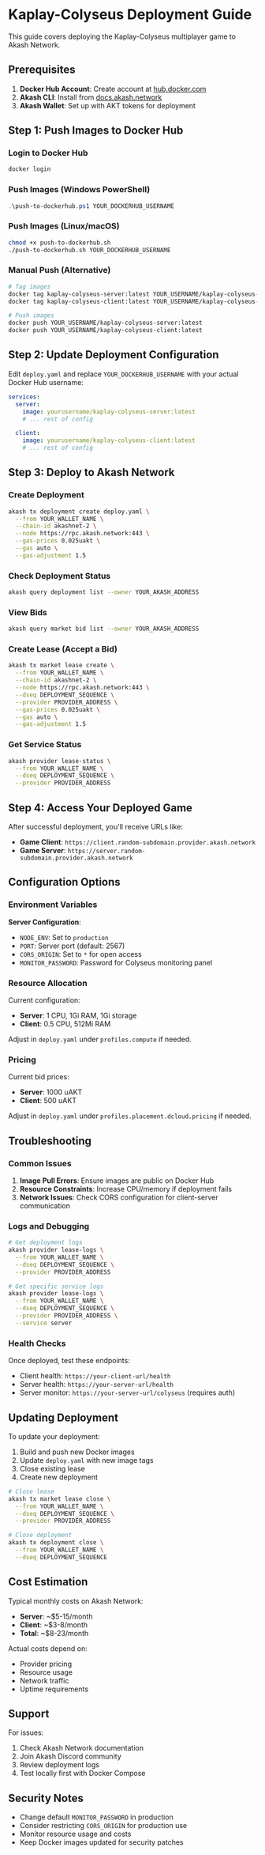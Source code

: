 # Kaplay-Colyseus Deployment Guide

This guide covers deploying the Kaplay-Colyseus multiplayer game to Akash Network.

## Prerequisites

1. **Docker Hub Account**: Create account at [hub.docker.com](https://hub.docker.com)
2. **Akash CLI**: Install from [docs.akash.network](https://docs.akash.network/guides/cli)
3. **Akash Wallet**: Set up with AKT tokens for deployment

## Step 1: Push Images to Docker Hub

### Login to Docker Hub
```bash
docker login
```

### Push Images (Windows PowerShell)
```powershell
.\push-to-dockerhub.ps1 YOUR_DOCKERHUB_USERNAME
```

### Push Images (Linux/macOS)
```bash
chmod +x push-to-dockerhub.sh
./push-to-dockerhub.sh YOUR_DOCKERHUB_USERNAME
```

### Manual Push (Alternative)
```bash
# Tag images
docker tag kaplay-colyseus-server:latest YOUR_USERNAME/kaplay-colyseus-server:latest
docker tag kaplay-colyseus-client:latest YOUR_USERNAME/kaplay-colyseus-client:latest

# Push images
docker push YOUR_USERNAME/kaplay-colyseus-server:latest
docker push YOUR_USERNAME/kaplay-colyseus-client:latest
```

## Step 2: Update Deployment Configuration

Edit `deploy.yaml` and replace `YOUR_DOCKERHUB_USERNAME` with your actual Docker Hub username:

```yaml
services:
  server:
    image: yourusername/kaplay-colyseus-server:latest
    # ... rest of config

  client:
    image: yourusername/kaplay-colyseus-client:latest
    # ... rest of config
```

## Step 3: Deploy to Akash Network

### Create Deployment
```bash
akash tx deployment create deploy.yaml \
  --from YOUR_WALLET_NAME \
  --chain-id akashnet-2 \
  --node https://rpc.akash.network:443 \
  --gas-prices 0.025uakt \
  --gas auto \
  --gas-adjustment 1.5
```

### Check Deployment Status
```bash
akash query deployment list --owner YOUR_AKASH_ADDRESS
```

### View Bids
```bash
akash query market bid list --owner YOUR_AKASH_ADDRESS
```

### Create Lease (Accept a Bid)
```bash
akash tx market lease create \
  --from YOUR_WALLET_NAME \
  --chain-id akashnet-2 \
  --node https://rpc.akash.network:443 \
  --dseq DEPLOYMENT_SEQUENCE \
  --provider PROVIDER_ADDRESS \
  --gas-prices 0.025uakt \
  --gas auto \
  --gas-adjustment 1.5
```

### Get Service Status
```bash
akash provider lease-status \
  --from YOUR_WALLET_NAME \
  --dseq DEPLOYMENT_SEQUENCE \
  --provider PROVIDER_ADDRESS
```

## Step 4: Access Your Deployed Game

After successful deployment, you'll receive URLs like:
- **Game Client**: `https://client.random-subdomain.provider.akash.network`
- **Game Server**: `https://server.random-subdomain.provider.akash.network`

## Configuration Options

### Environment Variables

**Server Configuration**:
- `NODE_ENV`: Set to `production`
- `PORT`: Server port (default: 2567)
- `CORS_ORIGIN`: Set to `*` for open access
- `MONITOR_PASSWORD`: Password for Colyseus monitoring panel

### Resource Allocation

Current configuration:
- **Server**: 1 CPU, 1Gi RAM, 1Gi storage
- **Client**: 0.5 CPU, 512Mi RAM

Adjust in `deploy.yaml` under `profiles.compute` if needed.

### Pricing

Current bid prices:
- **Server**: 1000 uAKT
- **Client**: 500 uAKT

Adjust in `deploy.yaml` under `profiles.placement.dcloud.pricing` if needed.

## Troubleshooting

### Common Issues

1. **Image Pull Errors**: Ensure images are public on Docker Hub
2. **Resource Constraints**: Increase CPU/memory if deployment fails
3. **Network Issues**: Check CORS configuration for client-server communication

### Logs and Debugging

```bash
# Get deployment logs
akash provider lease-logs \
  --from YOUR_WALLET_NAME \
  --dseq DEPLOYMENT_SEQUENCE \
  --provider PROVIDER_ADDRESS

# Get specific service logs
akash provider lease-logs \
  --from YOUR_WALLET_NAME \
  --dseq DEPLOYMENT_SEQUENCE \
  --provider PROVIDER_ADDRESS \
  --service server
```

### Health Checks

Once deployed, test these endpoints:
- Client health: `https://your-client-url/health`
- Server health: `https://your-server-url/health`
- Server monitor: `https://your-server-url/colyseus` (requires auth)

## Updating Deployment

To update your deployment:

1. Build and push new Docker images
2. Update `deploy.yaml` with new image tags
3. Close existing lease
4. Create new deployment

```bash
# Close lease
akash tx market lease close \
  --from YOUR_WALLET_NAME \
  --dseq DEPLOYMENT_SEQUENCE \
  --provider PROVIDER_ADDRESS

# Close deployment
akash tx deployment close \
  --from YOUR_WALLET_NAME \
  --dseq DEPLOYMENT_SEQUENCE
```

## Cost Estimation

Typical monthly costs on Akash Network:
- **Server**: ~$5-15/month
- **Client**: ~$3-8/month
- **Total**: ~$8-23/month

Actual costs depend on:
- Provider pricing
- Resource usage
- Network traffic
- Uptime requirements

## Support

For issues:
1. Check Akash Network documentation
2. Join Akash Discord community
3. Review deployment logs
4. Test locally first with Docker Compose

## Security Notes

- Change default `MONITOR_PASSWORD` in production
- Consider restricting `CORS_ORIGIN` for production use
- Monitor resource usage and costs
- Keep Docker images updated for security patches